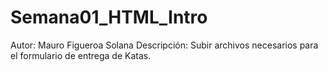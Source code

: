 # Semana01_HTML_Intro
Autor: Mauro Figueroa Solana
Descripción: Subir archivos necesarios para el formulario de entrega de Katas.

